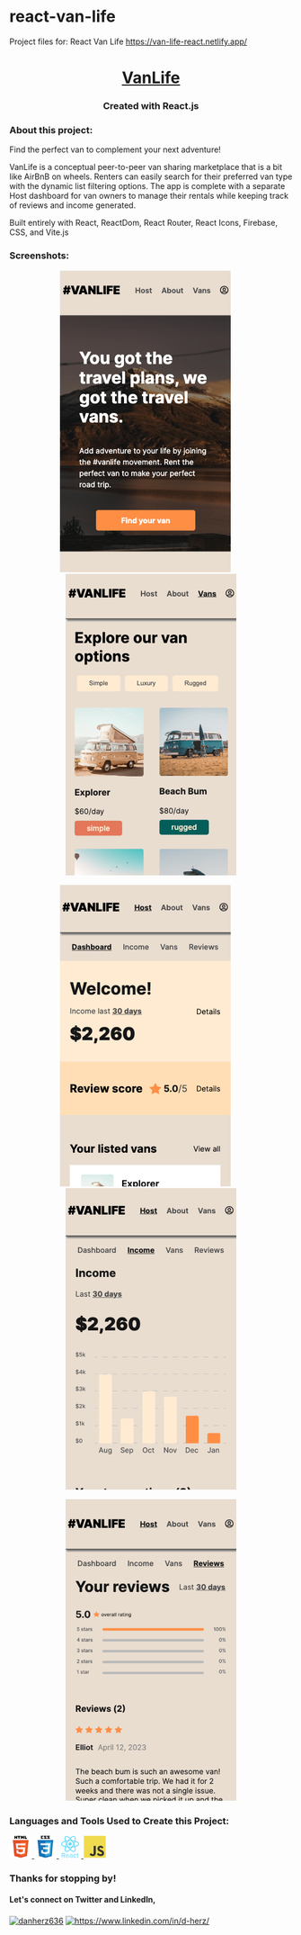 # react-van-life
Project files for: React Van Life
https://van-life-react.netlify.app/

<h1 align="center"><a href="https://van-life-react.netlify.app/"> VanLife</a></h1>

<h3 align="center">Created with React.js</h3> 

<h3 align="left">About this project:</h3>

<p align="left">
Find the perfect van to complement your next adventure!
</p>
<p align="left">
VanLife is a conceptual peer-to-peer van sharing marketplace that is a bit like AirBnB on wheels. Renters can easily search for their preferred van type with the dynamic list filtering options. The app is complete with a separate Host dashboard for van owners to manage their rentals while keeping track of reviews and income generated.
</p>
<p align="left">
Built entirely with React, ReactDom, React Router, React Icons, Firebase, CSS, and Vite.js
</p>


<h3 align="left">Screenshots:</h3>

<p align="center">
  <img src="https://github.com/d-herz/react-van-life/blob/main/screenshots/home.png" alt="screenshot" />
  <span>&nbsp;&nbsp;&nbsp;&nbsp;  </span>
  <img src="https://github.com/d-herz/react-van-life/blob/main/screenshots/vanlist.png" alt="screenshot" />
</p>
<p align="center">
  <img src="https://github.com/d-herz/react-van-life/blob/main/screenshots/hostdashboard.png" alt="screenshot" />
  <span>&nbsp;&nbsp;&nbsp;&nbsp;  </span>
  <img src="https://github.com/d-herz/react-van-life/blob/main/screenshots/hostincome.png" alt="screenshot" />
</p>
<p align="center">
  <img src="https://github.com/d-herz/react-van-life/blob/main/screenshots/hostreviews.png" alt="screenshot" />
</p>

<!-- <h3 align="left">About this project:</h3>
<p align="left">
<ul>
<li>Built with React 18 and React Router, and Firebase</li>
<li>GitHub Pages CI/CD</li>
<li>Frontend Tooling with Vite.js</li> 
</ul>
</p> -->





<h3 align="left">Languages and Tools Used to Create this Project:</h3>
<p align="left"> <a href="https://www.w3.org/html/" target="_blank" rel="noreferrer"> <img src="https://raw.githubusercontent.com/devicons/devicon/master/icons/html5/html5-original-wordmark.svg" alt="html5" width="40" height="40"/> </a> 
<a href="https://www.w3schools.com/css/" target="_blank" rel="noreferrer"> <img src="https://raw.githubusercontent.com/devicons/devicon/master/icons/css3/css3-original-wordmark.svg" alt="css3" width="40" height="40"/> </a> 
<a href="https://reactjs.org/" target="_blank" rel="noreferrer"> <img src="https://raw.githubusercontent.com/devicons/devicon/master/icons/react/react-original-wordmark.svg" alt="react" width="40" height="40"/> </a>
<a href="https://developer.mozilla.org/en-US/docs/Web/JavaScript" target="_blank" rel="noreferrer"> <img src="https://raw.githubusercontent.com/devicons/devicon/master/icons/javascript/javascript-original.svg" alt="javascript" width="40" height="40"/> </a> 
</p>


<h3 align="left">Thanks for stopping by!</h3>
<h4> Let's connect on Twitter and LinkedIn, </h4>
<p align="left">
<a href="https://twitter.com/danherz636" target="blank"><img align="center" src="https://raw.githubusercontent.com/rahuldkjain/github-profile-readme-generator/master/src/images/icons/Social/twitter.svg" alt="danherz636" height="30" width="40" /></a>
<a href="https://www.linkedin.com/in/d-herz/" target="blank"><img align="center" src="https://raw.githubusercontent.com/rahuldkjain/github-profile-readme-generator/master/src/images/icons/Social/linked-in-alt.svg" alt="https://www.linkedin.com/in/d-herz/" height="30" width="40" /></a>
</p>
